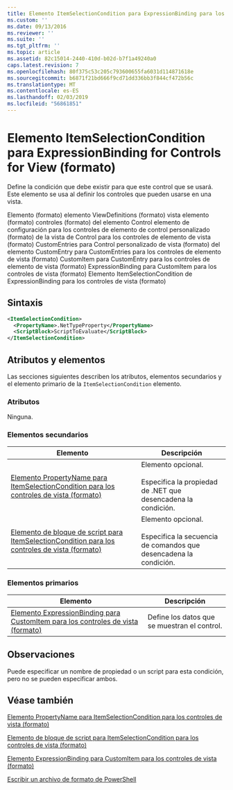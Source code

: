 ```yaml
---
title: Elemento ItemSelectionCondition para ExpressionBinding para los controles de vista (formato) | Microsoft Docs
ms.custom: ''
ms.date: 09/13/2016
ms.reviewer: ''
ms.suite: ''
ms.tgt_pltfrm: ''
ms.topic: article
ms.assetid: 82c15014-2440-410d-b02d-b7f1a49240a0
caps.latest.revision: 7
ms.openlocfilehash: 80f375c53c205c793600655fa6031d114871618e
ms.sourcegitcommit: b6871f21bd666f9cd71dd336bb3f844cf472b56c
ms.translationtype: MT
ms.contentlocale: es-ES
ms.lasthandoff: 02/03/2019
ms.locfileid: "56861851"
---
```

# <a name="itemselectioncondition-element-for-expressionbinding-for-controls-for-view-format"></a>Elemento ItemSelectionCondition para ExpressionBinding for Controls for View (formato)

Define la condición que debe existir para que este control que se usará. Este elemento se usa al definir los controles que pueden usarse en una vista.

Elemento (formato) elemento ViewDefinitions (formato) vista elemento (formato) controles (formato) del elemento Control elemento de configuración para los controles de elemento de control personalizado (formato) de la vista de Control para los controles de elemento de vista (formato) CustomEntries para Control personalizado de vista (formato) del elemento CustomEntry para CustomEntries para los controles de elemento de vista (formato) CustomItem para CustomEntry para los controles de elemento de vista (formato) ExpressionBinding para CustomItem para los controles de vista (formato) Elemento ItemSelectionCondition de ExpressionBinding para los controles de vista (formato)

## <a name="syntax"></a>Sintaxis

```xml
<ItemSelectionCondition>
  <PropertyName>.NetTypeProperty</PropertyName>
  <ScriptBlock>ScriptToEvaluate</ScriptBlock>
</ItemSelectionCondition>
```

## <a name="attributes-and-elements"></a>Atributos y elementos

Las secciones siguientes describen los atributos, elementos secundarios y el elemento primario de la `ItemSelectionCondition` elemento.

### <a name="attributes"></a>Atributos

Ninguna.

### <a name="child-elements"></a>Elementos secundarios

|Elemento|Descripción|
|-------------|-----------------|
|[Elemento PropertyName para ItemSelectionCondition para los controles de vista (formato)](./propertyname-element-for-itemselectioncondition-for-controls-for-view-format.md)|Elemento opcional.<br /><br /> Especifica la propiedad de .NET que desencadena la condición.|
|[Elemento de bloque de script para ItemSelectionCondition para los controles de vista (formato)](./scriptblock-element-for-itemselectioncondition-for-controls-for-view-format.md)|Elemento opcional.<br /><br /> Especifica la secuencia de comandos que desencadena la condición.|

### <a name="parent-elements"></a>Elementos primarios

|Elemento|Descripción|
|-------------|-----------------|
|[Elemento ExpressionBinding para CustomItem para los controles de vista (formato)](./expressionbinding-element-for-customitem-for-controls-for-view-format.md)|Define los datos que se muestran el control.|

## <a name="remarks"></a>Observaciones

Puede especificar un nombre de propiedad o un script para esta condición, pero no se pueden especificar ambos.

## <a name="see-also"></a>Véase también

[Elemento PropertyName para ItemSelectionCondition para los controles de vista (formato)](./propertyname-element-for-itemselectioncondition-for-controls-for-view-format.md)

[Elemento de bloque de script para ItemSelectionCondition para los controles de vista (formato)](./scriptblock-element-for-itemselectioncondition-for-controls-for-view-format.md)

[Elemento ExpressionBinding para CustomItem para los controles de vista (formato)](./expressionbinding-element-for-customitem-for-controls-for-view-format.md)

[Escribir un archivo de formato de PowerShell](./writing-a-powershell-formatting-file.md)
